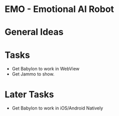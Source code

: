 # EMO - Emotional AI Robot

# General Ideas

# Tasks

- Get Babylon to work in WebView
- Get Jammo to show.


# Later Tasks
- Get Babylon to work in iOS/Android Natively
